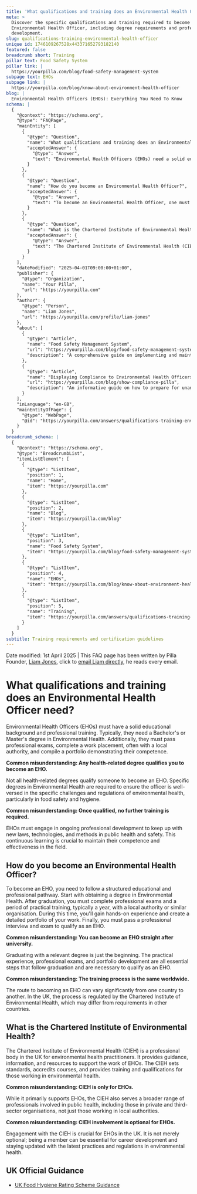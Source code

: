 ```yaml
---
title: 'What qualifications and training does an Environmental Health Officer need? '
meta: >
  Discover the specific qualifications and training required to become an
  Environmental Health Officer, including degree requirements and professional
  development.
slug: qualifications-training-environmental-health-officer
unique id: 1746109267528x443371652793182140
featured: false
breadcrumb short: Training
pillar text: Food Safety System
pillar link: |
  https://yourpilla.com/blog/food-safety-management-system
subpage text: EHOs
subpage link: |
  https://yourpilla.com/blog/know-about-environment-health-officer
blog: |
  Environmental Health Officers (EHOs): Everything You Need To Know
schema: |
  {
    "@context": "https://schema.org",
    "@type": "FAQPage",
    "mainEntity": [
      {
        "@type": "Question",
        "name": "What qualifications and training does an Environmental Health Officer need?",
        "acceptedAnswer": {
          "@type": "Answer",
          "text": "Environmental Health Officers (EHOs) need a solid educational foundation and must engage in continuous professional development. Requirements include a Bachelor's or Master's degree in Environmental Health, passing professional exams, and completing a work placement with a local authority. Additionally, they need to compile a portfolio showcasing their competence. Ongoing professional development is essential to keep updated with new laws and methods in public health and safety."
        }
      },
      {
        "@type": "Question",
        "name": "How do you become an Environmental Health Officer?",
        "acceptedAnswer": {
          "@type": "Answer",
          "text": "To become an Environmental Health Officer, one must follow a structured path starting with obtaining a degree in Environmental Health. Post-graduation, the individual must pass professional exams and complete a practical training period, typically a year, with a local authority. During this period, hands-on experience is gained, and a detailed work portfolio is created. Finally, passing a professional interview and exam qualifies one as an EHO."
        }
      },
      {
        "@type": "Question",
        "name": "What is the Chartered Institute of Environmental Health?",
        "acceptedAnswer": {
          "@type": "Answer",
          "text": "The Chartered Institute of Environmental Health (CIEH) in the UK is a professional body for environmental health practitioners. CIEH provides guidance, information, and resources to support the work of EHOs. It sets standards, accredits courses, and offers training and qualifications. Engagement with CIEH is essential for career development and keeping updated with the latest practices and regulations in environmental health."
        }
      }
    ],
    "dateModified": "2025-04-01T09:00:00+01:00",
    "publisher": {
      "@type": "Organization",
      "name": "Your Pilla",
      "url": "https://yourpilla.com"
    },
    "author": {
      "@type": "Person",
      "name": "Liam Jones",
      "url": "https://yourpilla.com/profile/liam-jones"
    },
    "about": [
      {
        "@type": "Article",
        "name": "Food Safety Management System",
        "url": "https://yourpilla.com/blog/food-safety-management-system",
        "description": "A comprehensive guide on implementing and maintaining a food safety management system to ensure daily compliance and hygiene standards."
      },
      {
        "@type": "Article",
        "name": "Displaying Compliance to Environmental Health Officers",
        "url": "https://yourpilla.com/blog/show-compliance-pilla",
        "description": "An informative guide on how to prepare for unannounced visits from Environmental Health Officers by showcasing compliance effectively."
      }
    ],
    "inLanguage": "en-GB",
    "mainEntityOfPage": {
      "@type": "WebPage",
      "@id": "https://yourpilla.com/answers/qualifications-training-environmental-health-officer"
    }
  }
breadcrumb_schema: |
  {
    "@context": "https://schema.org",
    "@type": "BreadcrumbList",
    "itemListElement": [
      {
        "@type": "ListItem",
        "position": 1,
        "name": "Home",
        "item": "https://yourpilla.com"
      },
      {
        "@type": "ListItem",
        "position": 2,
        "name": "Blog",
        "item": "https://yourpilla.com/blog"
      },
      {
        "@type": "ListItem",
        "position": 3,
        "name": "Food Safety System",
        "item": "https://yourpilla.com/blog/food-safety-management-system"
      },
      {
        "@type": "ListItem",
        "position": 4,
        "name": "EHOs",
        "item": "https://yourpilla.com/blog/know-about-environment-health-officer"
      },
      {
        "@type": "ListItem",
        "position": 5,
        "name": "Training",
        "item": "https://yourpilla.com/answers/qualifications-training-environmental-health-officer"
      }
    ]
  }
subtitle: Training requirements and certification guidelines
---
```


Date modified: 1st April 2025 | This FAQ page has been written by Pilla Founder, [Liam Jones](https://yourpilla.com/profile/liam-jones), click to [email Liam directly](https://mailto:liam@yourpilla.com), he reads every email.

# What qualifications and training does an Environmental Health Officer need?

Environmental Health Officers (EHOs) must have a solid educational background and professional training. Typically, they need a Bachelor's or Master's degree in Environmental Health. Additionally, they must pass professional exams, complete a work placement, often with a local authority, and compile a portfolio demonstrating their competence.

**Common misunderstanding: Any health-related degree qualifies you to become an EHO.**

Not all health-related degrees qualify someone to become an EHO. Specific degrees in Environmental Health are required to ensure the officer is well-versed in the specific challenges and regulations of environmental health, particularly in food safety and hygiene.

**Common misunderstanding: Once qualified, no further training is required.**

EHOs must engage in ongoing professional development to keep up with new laws, technologies, and methods in public health and safety. This continuous learning is crucial to maintain their competence and effectiveness in the field.

## How do you become an Environmental Health Officer?

To become an EHO, you need to follow a structured educational and professional pathway. Start with obtaining a degree in Environmental Health. After graduation, you must complete professional exams and a period of practical training, typically a year, with a local authority or similar organisation. During this time, you'll gain hands-on experience and create a detailed portfolio of your work. Finally, you must pass a professional interview and exam to qualify as an EHO.

**Common misunderstanding: You can become an EHO straight after university.**

Graduating with a relevant degree is just the beginning. The practical experience, professional exams, and portfolio development are all essential steps that follow graduation and are necessary to qualify as an EHO.

**Common misunderstanding: The training process is the same worldwide.**

The route to becoming an EHO can vary significantly from one country to another. In the UK, the process is regulated by the Chartered Institute of Environmental Health, which may differ from requirements in other countries.

## What is the Chartered Institute of Environmental Health?

The Chartered Institute of Environmental Health (CIEH) is a professional body in the UK for environmental health practitioners. It provides guidance, information, and resources to support the work of EHOs. The CIEH sets standards, accredits courses, and provides training and qualifications for those working in environmental health.

**Common misunderstanding: CIEH is only for EHOs.**

While it primarily supports EHOs, the CIEH also serves a broader range of professionals involved in public health, including those in private and third-sector organisations, not just those working in local authorities.

**Common misunderstanding: CIEH involvement is optional for EHOs.**

Engagement with the CIEH is crucial for EHOs in the UK. It is not merely optional; being a member can be essential for career development and staying updated with the latest practices and regulations in environmental health.

## UK Official Guidance

-   [UK Food Hygiene Rating Scheme Guidance](https://www.food.gov.uk/safety-hygiene/food-hygiene-rating-scheme)
